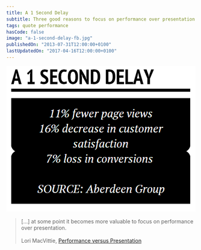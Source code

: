 ```yaml
---
title: A 1 Second Delay
subtitle: Three good reasons to focus on performance over presentation.
tags: quote performance
hasCode: false
image: "a-1-second-delay-fb.jpg"
publishedOn: "2013-07-31T12:00:00+0100"
lastUpdatedOn: "2017-04-16T12:00:00+0100"
---
```

<a href="https://devcentral.f5.com/blogs/us/performance-versus-presentation"><img src="/resources/a-1-second-delay/a-1-second-delay-by-aberdeen-group.png" alt="A 1 Second Delay"></a>

> [...] at some point it becomes more valuable to focus on performance over presentation.
<br/><br/>
>Lori MacVittie, [Performance versus Presentation](https://devcentral.f5.com/blogs/us/performance-versus-presentation)